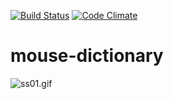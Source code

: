 [![Build Status](https://travis-ci.org/wtetsu/mouse-dictionary.svg?branch=master)](https://travis-ci.org/wtetsu/mouse-dictionary)
[![Code Climate](https://codeclimate.com/github/wtetsu/mouse-dictionary/badges/gpa.svg)](https://codeclimate.com/github/wtetsu/mouse-dictionary)
# mouse-dictionary

![ss01.gif](https://github.com/wtetsu/mouse-dictionary/blob/images/ss01.gif)

